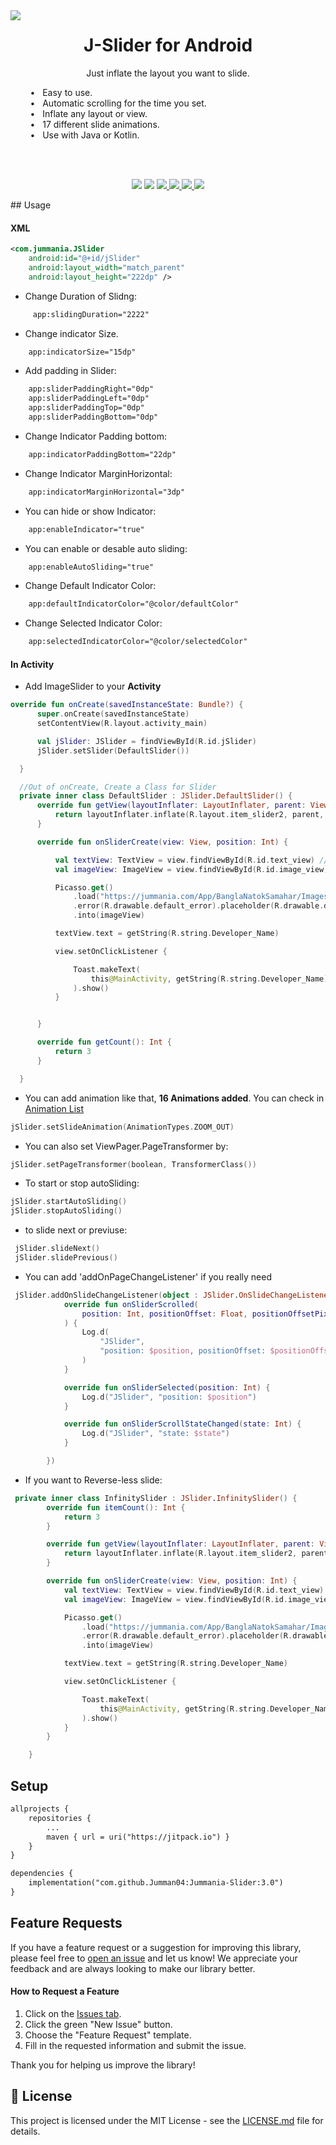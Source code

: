 
<a href="https://github.com/Jumman04/Jummania-Slider">  
<img align="left" src="https://github.com/Jumman04/Jummania-Slider/assets/113237846/902a7d76-6934-4acb-bdba-cb9af795984a"/>  
</a>  
<h1 align="center">J-Slider for Android</h1>  
<p align="center">Just inflate the layout you want to slide.</p>  
&nbsp; &nbsp; &nbsp; &nbsp; &#8226; &nbsp; Easy to use. <br>
&nbsp; &nbsp; &nbsp; &nbsp; &#8226; &nbsp; Automatic scrolling for the time you set. <br>
&nbsp; &nbsp; &nbsp; &nbsp; &#8226; &nbsp; Inflate any layout or view.<br>
&nbsp; &nbsp; &nbsp; &nbsp; &#8226; &nbsp; 17 different slide animations.<br>
&nbsp; &nbsp; &nbsp; &nbsp; &#8226; &nbsp; Use with Java or Kotlin.</p>
</br>

<p align="center"><br>
	<img src="https://img.shields.io/badge/API-17%2B-brightgreen.svg?style=flat"
	 <a href="https://jitpack.io/#Jumman04/Jummania-Slider">
    <img src="https://jitpack.io/v/Jumman04/Jummania-Slider.svg"/>
  </a>
  <a href="https://github.com/Jumman04/Jummania-Slider/issues">
    <img src="https://img.shields.io/github/issues/Jumman04/Jummania-Slider"/>
  </a>
  <a href="https://github.com/Jumman04/Jummania-Slider/network/members">
    <img src="https://img.shields.io/github/forks/Jumman04/Jummania-Slider"/>
  </a>
  <a href="https://github.com/Jumman04/Jummania-Slider/stargazers">
    <img src="https://img.shields.io/github/stars/Jumman04/Jummania-Slider"/>
  </a>
    <a href="https://github.com/Jumman04/Jummania-Slider/LICENSE">
    <img src="https://img.shields.io/github/license/Jumman04/Jummania-Slider"/>
  </a>
</p>
## Usage

#### XML
```xml
<com.jummania.JSlider
    android:id="@+id/jSlider"
    android:layout_width="match_parent"
    android:layout_height="222dp" />
```

-   Change Duration of Slidng:
```xml  
     app:slidingDuration="2222"
```  
-   Change indicator Size.
```xml  
    app:indicatorSize="15dp"
```  
-   Add padding in Slider: 
```xml  
    app:sliderPaddingRight="0dp"
    app:sliderPaddingLeft="0dp"
    app:sliderPaddingTop="0dp"
    app:sliderPaddingBottom="0dp"
```
-   Change Indicator Padding bottom:
```xml  
    app:indicatorPaddingBottom="22dp"
```
-   Change Indicator MarginHorizontal:
```xml  
    app:indicatorMarginHorizontal="3dp"
```  
-   You can hide or show Indicator: 
```xml  
    app:enableIndicator="true"
```

-   You can enable or desable auto sliding: 
```xml  
    app:enableAutoSliding="true"
```  
-   Change Default Indicator Color: 
```xml  
    app:defaultIndicatorColor="@color/defaultColor"
```
-   Change Selected Indicator Color: 
```xml  
    app:selectedIndicatorColor="@color/selectedColor"
```

#### In Activity
-   Add ImageSlider to your **Activity**
  ```kt
override fun onCreate(savedInstanceState: Bundle?) {
        super.onCreate(savedInstanceState)
        setContentView(R.layout.activity_main)

        val jSlider: JSlider = findViewById(R.id.jSlider)
        jSlider.setSlider(DefaultSlider())

    }

    //Out of onCreate, Create a Class for Slider
    private inner class DefaultSlider : JSlider.DefaultSlider() {
        override fun getView(layoutInflater: LayoutInflater, parent: ViewGroup): View {
            return layoutInflater.inflate(R.layout.item_slider2, parent, false) //Inflate you layout
        }

        override fun onSliderCreate(view: View, position: Int) {

            val textView: TextView = view.findViewById(R.id.text_view) //find your child
            val imageView: ImageView = view.findViewById(R.id.image_view)

            Picasso.get()
                .load("https://jummania.com/App/BanglaNatokSamahar/Images/Cover%20Photo.jpg")
                .error(R.drawable.default_error).placeholder(R.drawable.default_loading)
                .into(imageView)

            textView.text = getString(R.string.Developer_Name)

            view.setOnClickListener {

                Toast.makeText(
                    this@MainActivity, getString(R.string.Developer_Name), Toast.LENGTH_SHORT
                ).show()
            }


        }

        override fun getCount(): Int {
            return 3
        }

    }
```
-   You can add animation like that, <b>16 Animations added</b>. You can check in <a href="https://github.com/Jumman04/Jummania-Slider/blob/master/J-Slider/src/main/java/com/jummania/j_slider/animations/AnimationTypes.kt"> Animation List </a>
```kt  
jSlider.setSlideAnimation(AnimationTypes.ZOOM_OUT)
```
-   You can also set ViewPager.PageTransformer by:
```kt  
jSlider.setPageTransformer(boolean, TransformerClass())
```
-   To start or stop autoSliding:
```kt  
jSlider.startAutoSliding()
jSlider.stopAutoSliding()
```
-   to slide next or previuse:
```kt  
 jSlider.slideNext()
 jSlider.slidePrevious()
```

-   You can add 'addOnPageChangeListener' if you really need
```kt  
 jSlider.addOnSlideChangeListener(object : JSlider.OnSlideChangeListener {
            override fun onSliderScrolled(
                position: Int, positionOffset: Float, positionOffsetPixels: Int
            ) {
                Log.d(
                    "JSlider",
                    "position: $position, positionOffset: $positionOffset, positionOffsetPixels: $positionOffsetPixels"
                )
            }

            override fun onSliderSelected(position: Int) {
                Log.d("JSlider", "position: $position")
            }

            override fun onSliderScrollStateChanged(state: Int) {
                Log.d("JSlider", "state: $state")
            }

        })
```

-   If you want to Reverse-less slide:
```kt  
 private inner class InfinitySlider : JSlider.InfinitySlider() {
        override fun itemCount(): Int {
            return 3
        }

        override fun getView(layoutInflater: LayoutInflater, parent: ViewGroup): View {
            return layoutInflater.inflate(R.layout.item_slider2, parent, false) //Inflate you layout
        }

        override fun onSliderCreate(view: View, position: Int) {
            val textView: TextView = view.findViewById(R.id.text_view) //find your child
            val imageView: ImageView = view.findViewById(R.id.image_view)

            Picasso.get()
                .load("https://jummania.com/App/BanglaNatokSamahar/Images/Cover%20Photo.jpg")
                .error(R.drawable.default_error).placeholder(R.drawable.default_loading)
                .into(imageView)

            textView.text = getString(R.string.Developer_Name)

            view.setOnClickListener {

                Toast.makeText(
                    this@MainActivity, getString(R.string.Developer_Name), Toast.LENGTH_SHORT
                ).show()
            }
        }

    }
```

## Setup

```xml  ##
allprojects {
	repositories {
		...
		maven { url = uri("https://jitpack.io") }
	}
}
```
```xml
dependencies {
	implementation("com.github.Jumman04:Jummania-Slider:3.0")
}
```

## Feature Requests

If you have a feature request or a suggestion for improving this library, please feel free to [open an issue](https://github.com/Jumman04/Jummania-Slider/issues/new) and let us know! We appreciate your feedback and are always looking to make our library better.

#### How to Request a Feature

1. Click on the [Issues tab](https://github.com/Jumman04/Jummania-Slider/issues).
2. Click the green "New Issue" button.
3. Choose the "Feature Request" template.
4. Fill in the requested information and submit the issue.

Thank you for helping us improve the library!


## 📄 License
This project is licensed under the MIT License - see the [LICENSE.md](https://github.com/Jumman04/Jummania-Slider/blob/master/LICENSE.md) file for details.
